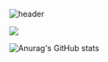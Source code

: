 ![header](https://capsule-render.vercel.app/api?type=Cylinder&color=CDE4AD&height=220&section=header&text=안녕하세요!%20여창민입니다&fontAlignY=45&fontSize=50&animation=twinkling&stroke=fff&strokeWidth=2.2&desc=iOS%20Developer&descAlignY=73&descSize=22)

<img src="https://img.shields.io/badge/Blog-#09B3AF?style=for-the-badge&logo=storyblok&logoColor=white">


![Anurag's GitHub stats](https://github-readme-stats.vercel.app/api?username=yeolife&show_icons=true&theme=highcontrast )
